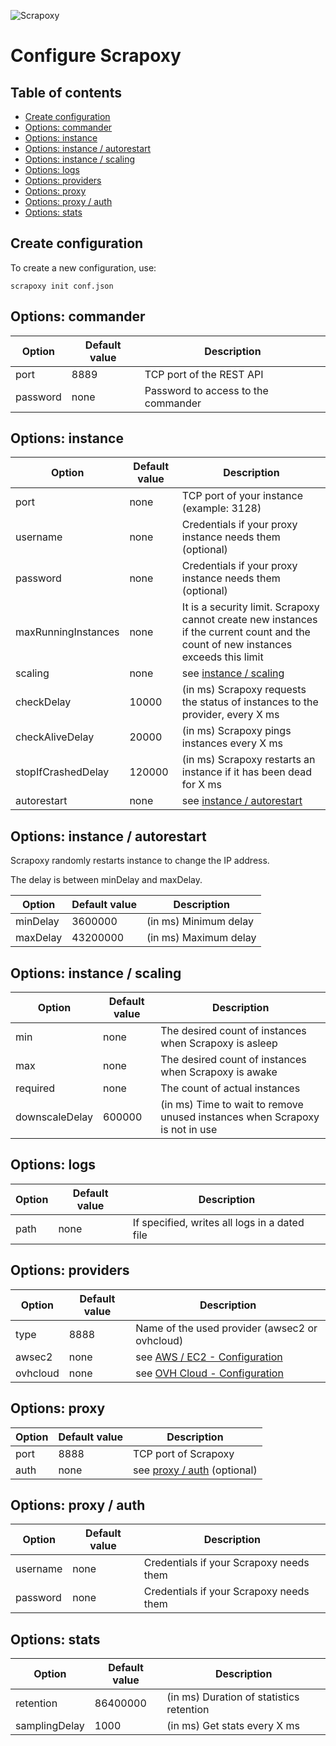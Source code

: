 ![Scrapoxy](https://raw.githubusercontent.com/fabienvauchelles/scrapoxy/master/docs/logo.png)


# Configure Scrapoxy

## Table of contents

- [Create configuration](#create-configuration)
- [Options: commander](#options-commander)
- [Options: instance](#options-instance)
- [Options: instance / autorestart](#options-instance--autorestart)
- [Options: instance / scaling](#options-instance--scaling)
- [Options: logs](#options-logs)
- [Options: providers](#options-providers)
- [Options: proxy](#options-proxy)
- [Options: proxy / auth](#options-proxy--auth)
- [Options: stats](#options-stats)


## Create configuration

To create a new configuration, use:

```
scrapoxy init conf.json
```

## Options: commander

| Option              | Default value | Description |
|---------------------|---------------|-------------|
| port                | 8889          | TCP port of the REST API |
| password            | none          | Password to access to the commander |



## Options: instance

| Option              | Default value | Description |
|---------------------|---------------|-------------|
| port                | none          | TCP port of your instance (example: 3128) |
| username            | none          | Credentials if your proxy instance needs them (optional) |
| password            | none          | Credentials if your proxy instance needs them (optional) |
| maxRunningInstances | none          | It is a security limit. Scrapoxy cannot create new instances if the current count and the count of new instances exceeds this limit |
| scaling             | none          | see [instance / scaling](#options-instance--scaling) |
| checkDelay          | 10000         | (in ms) Scrapoxy requests the status of instances to the provider, every X ms |
| checkAliveDelay     | 20000         | (in ms) Scrapoxy pings instances every X ms |
| stopIfCrashedDelay  | 120000        | (in ms) Scrapoxy restarts an instance if it has been dead for X ms |
| autorestart         | none          | see [instance / autorestart](#options-instance--autorestart) |


## Options: instance / autorestart

Scrapoxy randomly restarts instance to change the IP address.

The delay is between minDelay and maxDelay.

| Option              | Default value | Description |
|---------------------|---------------|-------------|
| minDelay            | 3600000       | (in ms) Minimum delay |
| maxDelay            | 43200000      | (in ms) Maximum delay |


## Options: instance / scaling

| Option              | Default value | Description |
|---------------------|---------------|-------------|
| min                 | none          | The desired count of instances when Scrapoxy is asleep |
| max                 | none          | The desired count of instances when Scrapoxy is awake |
| required            | none          | The count of actual instances |
| downscaleDelay      | 600000        | (in ms) Time to wait to remove unused instances when Scrapoxy is not in use |


## Options: logs

| Option              | Default value | Description |
|---------------------|---------------|-------------|
| path                | none          | If specified, writes all logs in a dated file |


## Options: providers

| Option              | Default value | Description |
|---------------------|---------------|-------------|
| type                | 8888          | Name of the used provider (awsec2 or ovhcloud) |
| awsec2              | none          | see [AWS / EC2 - Configuration](../providers/awsec2/README.md#configure-scrapoxy) |
| ovhcloud            | none          | see [OVH Cloud - Configuration](../providers/ovhcloud/README.md#configure-scrapoxy) |


## Options: proxy

| Option              | Default value | Description |
|---------------------|---------------|-------------|
| port                | 8888          | TCP port of Scrapoxy |
| auth                | none          | see [proxy / auth](#options-proxy--auth) (optional) |


## Options: proxy / auth

| Option              | Default value | Description |
|---------------------|---------------|-------------|
| username            | none          | Credentials if your Scrapoxy needs them |
| password            | none          | Credentials if your Scrapoxy needs them |


## Options: stats

| Option              | Default value | Description |
|---------------------|---------------|-------------|
| retention           | 86400000      | (in ms) Duration of statistics retention |
| samplingDelay       | 1000          | (in ms) Get stats every X ms |
